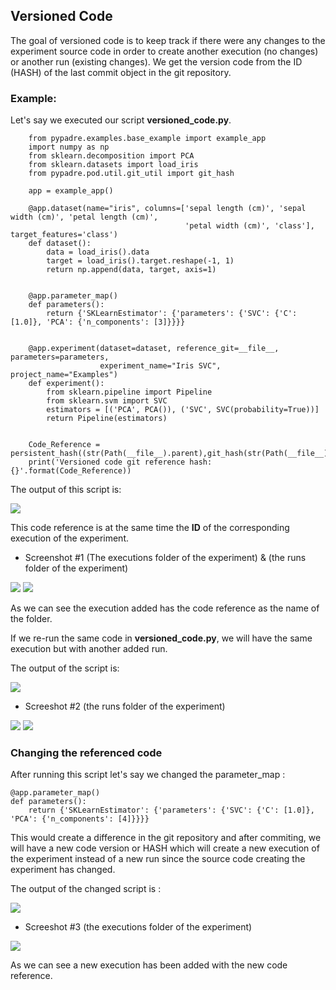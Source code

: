 ## Versioned Code
The goal of versioned code is to keep track if there were any changes to the experiment source code in order
to create another execution (no changes) or another run (existing changes). We get the version code from
the ID (HASH) of the last commit object in the git repository.

### Example:
Let's say we executed our script **versioned_code.py**.

        from pypadre.examples.base_example import example_app
        import numpy as np
        from sklearn.decomposition import PCA
        from sklearn.datasets import load_iris
        from pypadre.pod.util.git_util import git_hash
        
        app = example_app()
        
        @app.dataset(name="iris", columns=['sepal length (cm)', 'sepal width (cm)', 'petal length (cm)',
                                           'petal width (cm)', 'class'], target_features='class')
        def dataset():
            data = load_iris().data
            target = load_iris().target.reshape(-1, 1)
            return np.append(data, target, axis=1)
        
        
        @app.parameter_map()
        def parameters():
            return {'SKLearnEstimator': {'parameters': {'SVC': {'C': [1.0]}, 'PCA': {'n_components': [3]}}}}
        
        
        @app.experiment(dataset=dataset, reference_git=__file__, parameters=parameters,
                        experiment_name="Iris SVC", project_name="Examples")
        def experiment():
            from sklearn.pipeline import Pipeline
            from sklearn.svm import SVC
            estimators = [('PCA', PCA()), ('SVC', SVC(probability=True))]
            return Pipeline(estimators)
        
        
        Code_Reference = persistent_hash((str(Path(__file__).parent),git_hash(str(Path(__file__).parent))))
        print('Versioned code git reference hash: {}'.format(Code_Reference))

The output of this script is:

![](run1.png)

This code reference is at the same time the **ID** of the corresponding execution of the experiment.

* Screenshot #1 (The executions folder of the experiment) & (the runs folder of the experiment)

![](executions1.png)   ![](runs1.png)

As we can see the execution added has the code reference as the name of the folder.

If we re-run the same code in **versioned_code.py**, we will have the same execution but with another added run.

The output of the script is:

![](run2.png)

* Screeshot #2 (the runs folder of the experiment)

![](executions2.png) ![](runs2.png)


### Changing the referenced code
After running this script let's say we changed the parameter_map :

    @app.parameter_map()
    def parameters():
        return {'SKLearnEstimator': {'parameters': {'SVC': {'C': [1.0]}, 'PCA': {'n_components': [4]}}}}


This would create a difference in the git repository and after commiting, we will have a new code version or HASH
which will create a new execution of the experiment instead of a new run since the source code creating the experiment
has changed.

The output of the changed script is :
 
![](run3.png)

* Screeshot #3 (the executions folder of the experiment)

![](executions3.png)

As we can see a new execution has been added with the new code reference.
